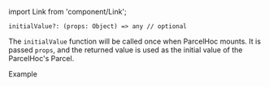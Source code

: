 import Link from 'component/Link';

```flow
initialValue?: (props: Object) => any // optional
```

The `initialValue` function will be called once when ParcelHoc mounts. It is passed `props`, and the returned value is used as the initial value of the ParcelHoc's Parcel.

<Link to="/examples/parcelhoc-initialvalue">Example</Link>
